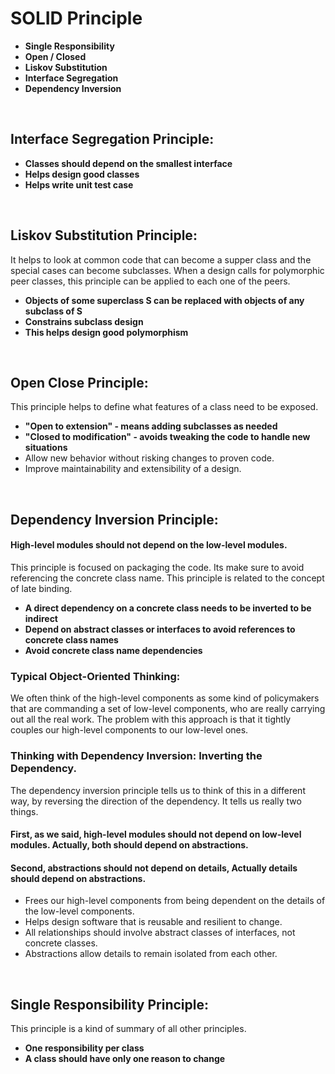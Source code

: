 # SOLID Principle

* **Single Responsibility**
* **Open / Closed**
* **Liskov Substitution**
* **Interface Segregation**
* **Dependency Inversion**

<br/>

## Interface Segregation Principle:
* **Classes should depend on the smallest interface**
* **Helps design good classes**
* **Helps write unit test case**

<br/>

## Liskov Substitution Principle:
It helps to look at common code that can become a supper class and the special cases can become subclasses. When a design calls for polymorphic peer classes, this principle can be applied to each one of the peers.
* **Objects of some superclass S can be replaced with objects of any subclass of S**
* **Constrains subclass design**
* **This helps design good polymorphism**

<br/>

## Open Close Principle:
This principle helps to define what features of a class need to be exposed.
* **"Open to extension" - means adding subclasses as needed**
* **"Closed to modification" - avoids tweaking the code to handle new situations**
* Allow new behavior without risking changes to proven code.
* Improve maintainability and extensibility of a design.

<br/>

## Dependency Inversion Principle:
#### High-level modules should not depend on the low-level modules.
This principle is focused on packaging the code. Its make sure to avoid referencing the concrete class name. This principle is related to the concept of late binding.
* **A direct dependency on a concrete class needs to be inverted to be indirect**
* **Depend on abstract classes or interfaces to avoid references to concrete class names**
* **Avoid concrete class name dependencies**

### Typical Object-Oriented Thinking:
We often think of the high-level components as some kind of policymakers that are commanding a set of low-level components, who are really carrying out all the real work.
The problem with this approach is that it tightly couples our high-level components to our low-level ones.

### Thinking with Dependency Inversion: Inverting the Dependency.
The dependency inversion principle tells us to think of this in a different way, by reversing the direction of the dependency. It tells us really two things.
#### First, as we said, high-level modules should not depend on low-level modules. Actually, both should depend on abstractions. 
#### Second, abstractions should not depend on details, Actually details should depend on abstractions.

* Frees our high-level components from being dependent on the details of the low-level components.
* Helps design software that is reusable and resilient to change.
* All relationships should involve abstract classes of interfaces, not concrete classes.
* Abstractions allow details to remain isolated from each other.

<br/>

## Single Responsibility Principle:
This principle is a kind of summary of all other principles.
* **One responsibility per class**
* **A class should have only one reason to change**




